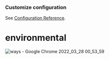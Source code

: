 

### Customize configuration
See [Configuration Reference](https://cli.vuejs.org/config/).
# environmental

![ways - Google Chrome 2022_03_28 00_53_59](https://user-images.githubusercontent.com/51701132/160304652-2b02aa75-50dc-468d-b0d7-60313bf09c71.png)
